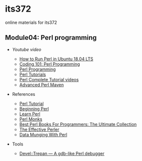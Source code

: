 # its372
online materials for its372


## Module04: Perl programming

* _Youtube video_
  * [How to Run Perl in Ubuntu 18.04 LTS](https://youtu.be/iyE8cqUeXBw)
  * [Coding 101: Perl Programming](https://www.youtube.com/playlist?list=PLTmR6HsT7005r9J50_HCOGkyGc8dDYu7J)
  * [Perl Programming](https://www.youtube.com/playlist?list=PL5eJgcQ87sgcXxN8EG7RUGZ_kTDUDwYX9)
  * [Perl Tutorials](https://www.youtube.com/playlist?list=PLE7511681ABEA8635)
  * [Perl Complete Tutorial videos](https://www.youtube.com/playlist?list=PL3DEC9B6D4520864C)
  * [Advanced Perl Maven](https://www.youtube.com/playlist?list=PLw7UYp3N0eUa3AQWUqL4t8pYrZ0b3mKYy)

* References
  * [Perl Tutorial](http://www.perltutorial.org/)
  * [Beginning Perl](https://learn.perl.org/books/beginning-perl/)
  * [Learn Perl](https://learn.perl.org/tutorials/)
  * [Perl Monks](https://perlmonks.org/index.pl?node=Tutorials)
  * [Best Perl Books For Programmers: The Ultimate Collection](https://whatpixel.com/best-perl-books/)
  * [The Effective Perler](https://www.effectiveperlprogramming.com/)
  * [Data Munging With Perl](https://perlhacks.com/2014/04/data-munging-perl/)

* Tools
  * [Devel::Trepan — A gdb-like Perl debugger](https://github.com/rocky/Perl-Devel-Trepan)



